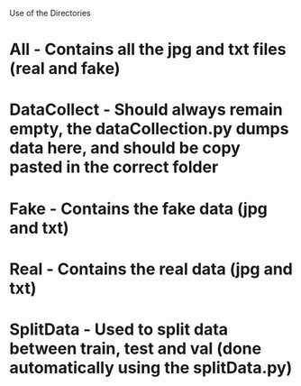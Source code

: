 Use of the Directories

# All - Contains all the jpg and txt files (real and fake)

# DataCollect - Should always remain empty, the dataCollection.py dumps data here, and should be copy pasted in the correct folder

# Fake - Contains the fake data (jpg and txt)

# Real - Contains the real data (jpg and txt)

# SplitData - Used to split data between train, test and val (done automatically using the splitData.py)